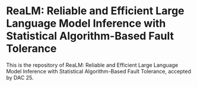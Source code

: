 # ReaLM: Reliable and Efficient Large Language Model Inference with Statistical Algorithm-Based Fault Tolerance 
This is the repository of ReaLM: Reliable and Efficient Large Language Model Inference with Statistical Algorithm-Based Fault Tolerance, accepted by DAC 25.
